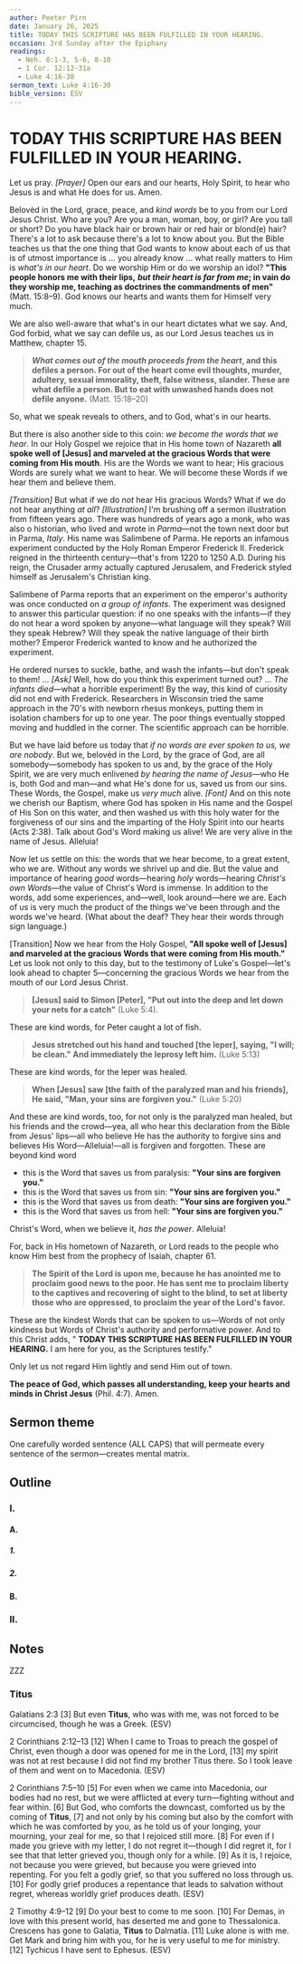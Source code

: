 ```yaml
---
author: Peeter Pirn
date: January 26, 2025
title: TODAY THIS SCRIPTURE HAS BEEN FULFILLED IN YOUR HEARING.
occasion: 3rd Sunday after the Epiphany
readings:
  - Neh. 8:1-3, 5-6, 8-10
  - 1 Cor. 12:12-31a
  - Luke 4:16-30
sermon_text: Luke 4:16-30
bible_version: ESV
---
```


# TODAY THIS SCRIPTURE HAS BEEN FULFILLED IN YOUR HEARING.

Let us pray. *\[Prayer]*  Open our ears and our hearts, Holy Spirit, to hear who Jesus is and what He does for us. Amen.

Belovèd in the Lord, grace, peace, and *kind words* be to you from our Lord Jesus Christ. Who are you? Are you a man, woman, boy, or girl? Are you tall or short? Do you have black hair or brown hair or red hair or blond(e) hair? There's a lot to ask because there's a lot to know about you. But the Bible teaches us that the one thing that God wants to know about each of us that is of utmost importance is … you already know … what really matters to Him is *what's in our heart*. Do we worship Him or do we worship an idol? **"This people honors me with their lips,**  ***but their heart is far from me*; in vain do they worship me, teaching as doctrines the commandments of men"**  (Matt. 15:8–9). God knows our hearts and wants them for Himself very much.

We are also well-aware that what's in our heart dictates what we say. And, God forbid, what we say can defile us, as our Lord Jesus teaches us in Matthew, chapter 15.
> ***What comes out of the mouth proceeds from the heart*, and this defiles a person. For out of the heart come evil thoughts, murder, adultery, sexual immorality, theft, false witness, slander. These are what defile a person. But to eat with unwashed hands does not defile anyone.**  (Matt. 15:18–20)

So, what we speak reveals to others, and to God, what's in our hearts.

But there is also another side to this coin: *we become the words that we hear*. In our Holy Gospel we rejoice that in His home town of Nazareth **all spoke well of \[Jesus] and marveled at the gracious Words that were coming from His mouth**. His are the Words we want to hear; His gracious Words are surely what we want to hear. We will become these Words if we hear them and believe them.

*\[Transition]*  But what if we do *not* hear His gracious Words? What if we do not hear anything *at all*? *\[Illustration]*  I'm brushing off a sermon illustration from fifteen years ago. There was hundreds of years ago a monk, who was also o historian, who lived and wrote in *Parma*—not the town next door but in Parma, *Italy*. His name was Salimbene of Parma. He reports an infamous experiment conducted by the Holy Roman Emperor Frederick II. Frederick reigned in the thirteenth century—that's from 1220 to 1250 A.D. During his reign, the Crusader army actually captured Jerusalem, and Frederick styled himself as Jerusalem's Christian king.

Salimbene of Parma reports that an experiment on the emperor's authority was once conducted on *a group of infants*. The experiment was designed to answer this particular question: if no one speaks with the infants—if they do not hear a word spoken by anyone—what language will they speak? Will they speak Hebrew? Will they speak the native language of their birth mother? Emperor Frederick wanted to know and he authorized the experiment.

He ordered nurses to suckle, bathe, and wash the infants—but don't speak to them! … *\[Ask]*  Well, how do you think this experiment turned out? … *The infants died*—what a horrible experiment! By the way, this kind of curiosity did not end with Frederick. Researchers in Wisconsin tried the same approach in the 70's with newborn rhesus monkeys, putting them in isolation chambers for up to one year. The poor things eventually stopped moving and huddled in the corner. The scientific approach can be horrible.

But we have laid before us today that *if no words are ever spoken to us, we are nobody*. But we, belovèd in the Lord, by the grace of God, are all somebody—somebody has spoken to us and, by the grace of the Holy Spirit, we are very much enlivened *by hearing the name of Jesus*—who He is, both God and man—and what He's done for us, saved us from our sins. These Words, the Gospel, make us *very much* alive. *\[Font]*  And on this note we cherish our Baptism, where God has spoken in His name and the Gospel of His Son on this water, and then washed us with this holy water for the forgiveness of our sins and the imparting of the Holy Spirit into our hearts (Acts 2:38). Talk about God's Word making us alive! We are very alive in the name of Jesus. Alleluia!

Now let us settle on this: the words that we hear become, to a great extent, who we are. Without any words we shrivel up and die. But the value and importance of hearing *good* words—hearing *holy* words—hearing *Christ's own Words*—the value of Christ's Word is immense. In addition to the words, add some experiences, and—well, look around—here we are. Each of us is very much the product of the things we've been through and the words we've heard. (What about the deaf? They hear their words through sign language.)

\[Transition] Now we hear from the Holy Gospel, **"All spoke well of \[Jesus] and marveled at the gracious Words that were coming from His mouth."**  Let us look not only to this day, but to the testimony of Luke's Gospel—let's look ahead to chapter 5—concerning the gracious Words we hear from the mouth of our Lord Jesus Christ.
> **\[Jesus] said to Simon \[Peter], "Put out into the deep and let down your nets for a catch"**  (Luke 5:4).

These are kind words, for Peter caught a lot of fish.
> **Jesus stretched out his hand and touched \[the leper], saying, "I will; be clean." And immediately the leprosy left him.**  (Luke 5:13)

These are kind words, for the leper was healed.
> **When \[Jesus] saw \[the faith of the paralyzed man and his friends], He said, "Man, your sins are forgiven you."**  (Luke 5:20)

And these are kind words, too, for not only is the paralyzed man healed, but his friends and the crowd—yea, all who hear this declaration from the Bible from Jesus' lips—all who believe He has the authority to forgive sins and believes His Word—Alleluia!—all is forgiven and forgotten. These are beyond kind word
* this is the Word that saves us from paralysis: **"Your sins are forgiven you."**
* this is the Word that saves us from sin: **"Your sins are forgiven you."**
* this is the Word that saves us from death: **"Your sins are forgiven you."**
* this is the Word that saves us from hell: **"Your sins are forgiven you."**

Christ's Word, when we believe it, *has the power*. Alleluia!

For, back in His hometown of Nazareth, or Lord reads to the people who know Him best from the prophecy of Isaiah, chapter 61.
> **The Spirit of the Lord is upon me, because he has anointed me to proclaim good news to the poor. He has sent me to proclaim liberty to the captives and recovering of sight to the blind, to set at liberty those who are oppressed, to proclaim the year of the Lord's favor.**

These are the kindest Words that can be spoken to us—Words of not only kindness but Words of Christ's authority and performative power. And to this Christ adds, " **TODAY THIS SCRIPTURE HAS BEEN FULFILLED IN YOUR HEARING.**  I am here for you, as the Scriptures testify."

Only let us not regard Him lightly and send Him out of town.

**The peace of God, which passes all understanding, keep your hearts and minds in Christ Jesus** (Phil. 4:7). Amen.

## Sermon theme
One carefully worded sentence (ALL CAPS) that will permeate every sentence of the sermon—creates mental matrix.
## Outline
### I.
#### A.
##### 1.
##### 2.
#### B.
### II.
## Notes
ZZZ
### Titus
Galatians 2:3
\[3] But even **Titus**, who was with me, was not forced to be circumcised, though he was a Greek. (ESV)

2 Corinthians 2:12–13
\[12] When I came to Troas to preach the gospel of Christ, even though a door was opened for me in the Lord, \[13] my spirit was not at rest because I did not find my brother Titus there. So I took leave of them and went on to Macedonia. (ESV)

2 Corinthians 7:5–10
\[5] For even when we came into Macedonia, our bodies had no rest, but we were afflicted at every turn—fighting without and fear within. \[6] But God, who comforts the downcast, comforted us by the coming of **Titus**, \[7] and not only by his coming but also by the comfort with which he was comforted by you, as he told us of your longing, your mourning, your zeal for me, so that I rejoiced still more. \[8] For even if I made you grieve with my letter, I do not regret it—though I did regret it, for I see that that letter grieved you, though only for a while. \[9] As it is, I rejoice, not because you were grieved, but because you were grieved into repenting. For you felt a godly grief, so that you suffered no loss through us.
\[10] For godly grief produces a repentance that leads to salvation without regret, whereas worldly grief produces death. (ESV)

2 Timothy 4:9–12
\[9] Do your best to come to me soon. \[10] For Demas, in love with this present world, has deserted me and gone to Thessalonica. Crescens has gone to Galatia, **Titus** to Dalmatia. \[11] Luke alone is with me. Get Mark and bring him with you, for he is very useful to me for ministry. \[12] Tychicus I have sent to Ephesus. (ESV)